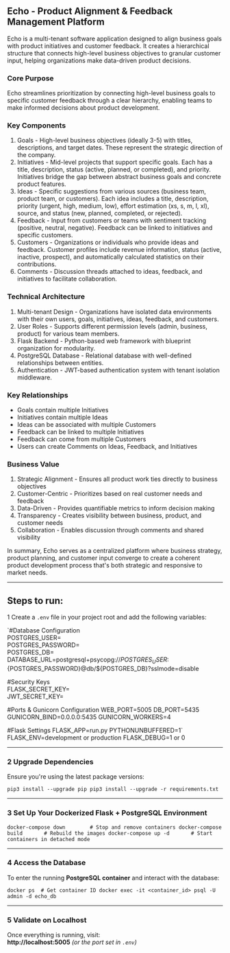 Echo - Product Alignment & Feedback Management Platform
-------------------------------------------------------

Echo is a multi-tenant software application designed to align business goals with product initiatives and customer feedback. It creates a hierarchical structure that connects high-level business objectives to granular customer input, helping organizations make data-driven product decisions.

### Core Purpose

Echo streamlines prioritization by connecting high-level business goals to specific customer feedback through a clear hierarchy, enabling teams to make informed decisions about product development.

### Key Components

1.  Goals - High-level business objectives (ideally 3-5) with titles, descriptions, and target dates. These represent the strategic direction of the company.
2.  Initiatives - Mid-level projects that support specific goals. Each has a title, description, status (active, planned, or completed), and priority. Initiatives bridge the gap between abstract business goals and concrete product features.
3.  Ideas - Specific suggestions from various sources (business team, product team, or customers). Each idea includes a title, description, priority (urgent, high, medium, low), effort estimation (xs, s, m, l, xl), source, and status (new, planned, completed, or rejected).
4.  Feedback - Input from customers or teams with sentiment tracking (positive, neutral, negative). Feedback can be linked to initiatives and specific customers.
5.  Customers - Organizations or individuals who provide ideas and feedback. Customer profiles include revenue information, status (active, inactive, prospect), and automatically calculated statistics on their contributions.
6.  Comments - Discussion threads attached to ideas, feedback, and initiatives to facilitate collaboration.

### Technical Architecture

1.  Multi-tenant Design - Organizations have isolated data environments with their own users, goals, initiatives, ideas, feedback, and customers.
2.  User Roles - Supports different permission levels (admin, business, product) for various team members.
3.  Flask Backend - Python-based web framework with blueprint organization for modularity.
4.  PostgreSQL Database - Relational database with well-defined relationships between entities.
5.  Authentication - JWT-based authentication system with tenant isolation middleware.

### Key Relationships

-   Goals contain multiple Initiatives
-   Initiatives contain multiple Ideas
-   Ideas can be associated with multiple Customers
-   Feedback can be linked to multiple Initiatives
-   Feedback can come from multiple Customers
-   Users can create Comments on Ideas, Feedback, and Initiatives

### Business Value

1.  Strategic Alignment - Ensures all product work ties directly to business objectives
2.  Customer-Centric - Prioritizes based on real customer needs and feedback
3.  Data-Driven - Provides quantifiable metrics to inform decision making
4.  Transparency - Creates visibility between business, product, and customer needs
5.  Collaboration - Enables discussion through comments and shared visibility

In summary, Echo serves as a centralized platform where business strategy, product planning, and customer input converge to create a coherent product development process that's both strategic and responsive to market needs.
* * * * *


## Steps to run:
1 Create a `.env` file in your project root and add the following variables:

`#Database Configuration<br>
POSTGRES_USER=<br>
POSTGRES_PASSWORD=<br>
POSTGRES_DB=<br>
DATABASE_URL=postgresql+psycopg://${POSTGRES_USER}:${POSTGRES_PASSWORD}@db/${POSTGRES_DB}?sslmode=disable<br>

#Security Keys<br>
FLASK_SECRET_KEY=<br>
JWT_SECRET_KEY=<br>

#Ports & Gunicorn Configuration
WEB_PORT=5005
DB_PORT=5435
GUNICORN_BIND=0.0.0.0:5435
GUNICORN_WORKERS=4

#Flask Settings
FLASK_APP=run.py
PYTHONUNBUFFERED=1`
FLASK_ENV=development or production
FLASK_DEBUG=1 or 0

* * * * *

### **2 Upgrade Dependencies**

Ensure you're using the latest package versions:

`pip3 install --upgrade pip
pip3 install --upgrade -r requirements.txt`

* * * * *

### **3 Set Up Your Dockerized Flask + PostgreSQL Environment**

`docker-compose down        # Stop and remove containers
docker-compose build       # Rebuild the images
docker-compose up -d       # Start containers in detached mode`

* * * * *

### **4 Access the Database**

To enter the running **PostgreSQL container** and interact with the database:

`docker ps  # Get container ID
docker exec -it <container_id> psql -U admin -d echo_db`


* * * * *

### **5 Validate on Localhost**

Once everything is running, visit:\
  **http://localhost:5005** *(or the port set in `.env`)*